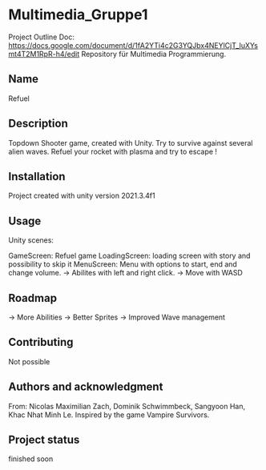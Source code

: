 # Multimedia_Gruppe1

Project Outline Doc:
https://docs.google.com/document/d/1fA2YTi4c2G3YQJbx4NEYlCjT_luXYsmt4T2M1RpR-h4/edit
Repository für Multimedia Programmierung.

## Name
Refuel

## Description
Topdown Shooter game, created with Unity. Try to survive against several alien waves. Refuel your rocket with plasma and try to escape !

## Installation
Project created with unity version 2021.3.4f1

## Usage
Unity scenes:

GameScreen: Refuel game
LoadingScreen: loading screen with story and possibility to skip it
MenuScreen: Menu with options to start, end and change volume.
-> Abilites with left and right click.
-> Move with WASD

## Roadmap
-> More Abilities
-> Better Sprites
-> Improved Wave management

## Contributing
Not possible

## Authors and acknowledgment
From: Nicolas Maximilian Zach, Dominik Schwimmbeck, Sangyoon Han, Khac Nhat Minh Le.
Inspired by the game Vampire Survivors.

## Project status
finished soon